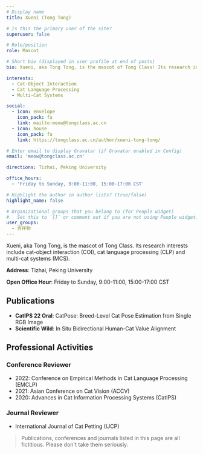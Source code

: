 ```yaml
---
# Display name
title: Xueni (Tong Tong)

# Is this the primary user of the site?
superuser: false

# Role/position
role: Mascot

# Short bio (displayed in user profile at end of posts)
bio: Xueni, aka Tong Tong, is the mascot of Tong Class! Its research interests include cat-object interaction (COI), cat language processing (CLP) and multi-cat systems (MCS).

interests:
  - Cat-Object Interaction
  - Cat Language Processing
  - Multi-Cat Systems

social:
  - icon: envelope
    icon_pack: fa
    link: mailto:meow@tongclass.ac.cn
  - icon: house
    icon_pack: fa
    link: https://tongclass.ac.cn/author/xueni-tong-tong/

# Enter email to display Gravatar (if Gravatar enabled in Config)
email: 'meow@tongclass.ac.cn'

directions: Tizhai, Peking University

office_hours:
  - 'Friday to Sunday, 9:00-11:00, 15:00-17:00 CST'

# Highlight the author in author lists? (true/false)
highlight_name: false

# Organizational groups that you belong to (for People widget)
#   Set this to `[]` or comment out if you are not using People widget.
user_groups:
  - 吉祥物
---
```


Xueni, aka Tong Tong, is the mascot of Tong Class. Its research interests include cat-object interaction (COI), cat language processing (CLP) and multi-cat systems (MCS).

**Address**: Tizhai, Peking University

**Open Office Hour**: Friday to Sunday, 9:00-11:00, 15:00-17:00 CST

## Publications

- **CatIPS 22 Oral**: CatPose: Breed-Level Cat Pose Estimation from Single RGB Image
- **Scientific Wild**: In Situ Bidirectional Human-Cat Value Alignment 

## Professional Activities

### Conference Reviewer

- 2022: Conference on Empirical Methods in Cat Language Processing (EMCLP)
- 2021: Asian Conference on Cat Vision (ACCV)
- 2020: Advances in Cat Information Processing Systems (CatIPS)

### Journal Reviewer

- International Journal of Cat Petting (IJCP)

> Publications, conferences and journals listed in this page are all fictitious. Please don't take them seriously.
